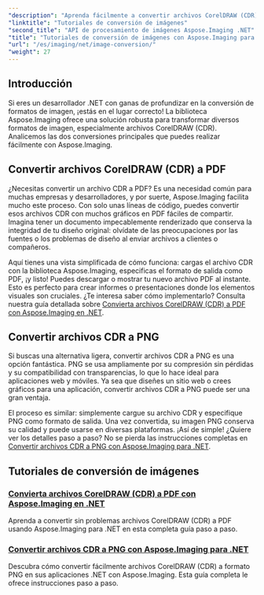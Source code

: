 ```yaml
---
"description": "Aprenda fácilmente a convertir archivos CorelDRAW (CDR) a PDF y PNG con tutoriales completos de Aspose.Imaging diseñados para desarrolladores de .NET."
"linktitle": "Tutoriales de conversión de imágenes"
"second_title": "API de procesamiento de imágenes Aspose.Imaging .NET"
"title": "Tutoriales de conversión de imágenes con Aspose.Imaging para .NET"
"url": "/es/imaging/net/image-conversion/"
"weight": 27
---
```


## Introducción

Si eres un desarrollador .NET con ganas de profundizar en la conversión de formatos de imagen, ¡estás en el lugar correcto! La biblioteca Aspose.Imaging ofrece una solución robusta para transformar diversos formatos de imagen, especialmente archivos CorelDRAW (CDR). Analicemos las dos conversiones principales que puedes realizar fácilmente con Aspose.Imaging.

## Convertir archivos CorelDRAW (CDR) a PDF

¿Necesitas convertir un archivo CDR a PDF? Es una necesidad común para muchas empresas y desarrolladores, y por suerte, Aspose.Imaging facilita mucho este proceso. Con solo unas líneas de código, puedes convertir esos archivos CDR con muchos gráficos en PDF fáciles de compartir. Imagina tener un documento impecablemente renderizado que conserva la integridad de tu diseño original: olvídate de las preocupaciones por las fuentes o los problemas de diseño al enviar archivos a clientes o compañeros. 

Aquí tienes una vista simplificada de cómo funciona: cargas el archivo CDR con la biblioteca Aspose.Imaging, especificas el formato de salida como PDF, ¡y listo! Puedes descargar o mostrar tu nuevo archivo PDF al instante. Esto es perfecto para crear informes o presentaciones donde los elementos visuales son cruciales. ¿Te interesa saber cómo implementarlo? Consulta nuestra guía detallada sobre [Convierta archivos CorelDRAW (CDR) a PDF con Aspose.Imaging en .NET](./convert-cdr-files-to-pdf/).

## Convertir archivos CDR a PNG

Si buscas una alternativa ligera, convertir archivos CDR a PNG es una opción fantástica. PNG se usa ampliamente por su compresión sin pérdidas y su compatibilidad con transparencias, lo que lo hace ideal para aplicaciones web y móviles. Ya sea que diseñes un sitio web o crees gráficos para una aplicación, convertir archivos CDR a PNG puede ser una gran ventaja.

El proceso es similar: simplemente cargue su archivo CDR y especifique PNG como formato de salida. Una vez convertida, su imagen PNG conserva su calidad y puede usarse en diversas plataformas. ¡Así de simple! ¿Quiere ver los detalles paso a paso? No se pierda las instrucciones completas en [Convertir archivos CDR a PNG con Aspose.Imaging para .NET](./convert-cdr-files-to-png/).

## Tutoriales de conversión de imágenes
### [Convierta archivos CorelDRAW (CDR) a PDF con Aspose.Imaging en .NET](./convert-cdr-files-to-pdf/)
Aprenda a convertir sin problemas archivos CorelDRAW (CDR) a PDF usando Aspose.Imaging para .NET en esta completa guía paso a paso.
### [Convertir archivos CDR a PNG con Aspose.Imaging para .NET](./convert-cdr-files-to-png/)
Descubra cómo convertir fácilmente archivos CorelDRAW (CDR) a formato PNG en sus aplicaciones .NET con Aspose.Imaging. Esta guía completa le ofrece instrucciones paso a paso.
